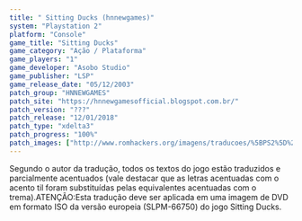 ```yaml
---
title: " Sitting Ducks (hnnewgames)"
system: "Playstation 2"
platform: "Console"
game_title: "Sitting Ducks"
game_category: "Ação / Plataforma"
game_players: "1"
game_developer: "Asobo Studio"
game_publisher: "LSP"
game_release_date: "05/12/2003"
patch_group: "HNNEWGAMES"
patch_site: "https://hnnewgamesofficial.blogspot.com.br/"
patch_version: "???"
patch_release: "12/01/2018"
patch_type: "xdelta3"
patch_progress: "100%"
patch_images: ["http://www.romhackers.org/imagens/traducoes/%5BPS2%5D%20Sitting%20Ducks%20-%20hnnewgames%20-%201.jpg","http://www.romhackers.org/imagens/traducoes/%5BPS2%5D%20Sitting%20Ducks%20-%20hnnewgames%20-%202.jpg","http://www.romhackers.org/imagens/traducoes/%5BPS2%5D%20Sitting%20Ducks%20-%20hnnewgames%20-%203.jpg"]
---
```

Segundo o autor da tradução, todos os textos do jogo estão traduzidos e parcialmente acentuados (vale destacar que as letras acentuadas com o acento til foram substituídas pelas equivalentes acentuadas com o trema).ATENÇÃO:Esta tradução deve ser aplicada em uma imagem de DVD em formato ISO da versão europeia (SLPM-66750) do jogo Sitting Ducks.